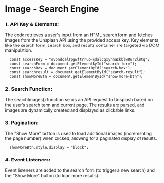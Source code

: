 # Image - Search Engine
### 1. API Key & Elements: 
The code retrieves a user's input from an HTML search form and fetches images from the Unsplash API using the provided access key. Key elements like the search form, search box, and results container are targeted via DOM manipulation.
```
  const accessKey = "ovbndqal8pgwftrruo-qdalcqxyhhazkblw8ur2lntq";
  const searchForm = document.getElementById("search-form");
  const searchBox = document.getElementById("search-box");
  const searchresult = document.getElementById("search-result");
  const showMoreBtn = document.getElementById("show-more-btn");
```
### 2. Search Function:
The searchImages() function sends an API request to Unsplash based on the user's search term and current page. The results are parsed, and images are dynamically created and displayed as clickable links.

### 3. Pagination:
The "Show More" button is used to load additional images (incrementing the page number) when clicked, allowing for a paginated display of results.
```
  showMoreBtn.style.display = "block";
```
### 4. Event Listeners: 
Event listeners are added to the search form (to trigger a new search) and the "Show More" button (to load more results).
